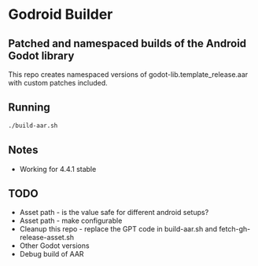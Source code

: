 # Godroid Builder

## Patched and namespaced builds of the Android Godot library

This repo creates namespaced versions of godot-lib.template_release.aar with custom patches included.

## Running

```bash
./build-aar.sh
```

## Notes

- Working for 4.4.1 stable

## TODO

- Asset path - is the value safe for different android setups?
- Asset path - make configurable
- Cleanup this repo - replace the GPT code in build-aar.sh and fetch-gh-release-asset.sh
- Other Godot versions
- Debug build of AAR
